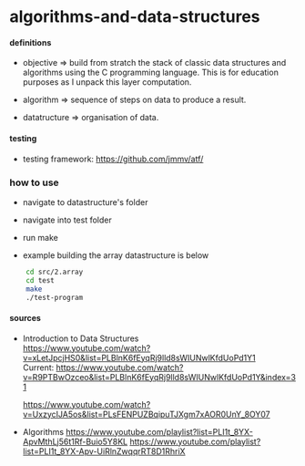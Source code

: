 # algorithms-and-data-structures
#### definitions
* objective =>  build from stratch the stack of classic data structures and algorithms using the C programming language.
This is for education purposes as I unpack this layer computation.

* algorithm => sequence of steps on data to produce a result.  
* datatructure => organisation of data.

#### testing
* testing framework: https://github.com/jmmv/atf/

### how to use
* navigate to datastructure's folder
* navigate into test folder
* run make

* example building the array datastructure is below
```zsh
    cd src/2.array
    cd test
    make
    ./test-program
```

#### sources
* Introduction to Data Structures  
    https://www.youtube.com/watch?v=xLetJpcjHS0&list=PLBlnK6fEyqRj9lld8sWIUNwlKfdUoPd1Y1  
    Current: https://www.youtube.com/watch?v=R9PTBwOzceo&list=PLBlnK6fEyqRj9lld8sWIUNwlKfdUoPd1Y&index=31

    https://www.youtube.com/watch?v=UxzycIJA5os&list=PLsFENPUZBqipuTJXgm7xAOR0UnY_8OY07
* Algorithms
    https://www.youtube.com/playlist?list=PLI1t_8YX-ApvMthLj56t1Rf-Buio5Y8KL
    https://www.youtube.com/playlist?list=PLI1t_8YX-Apv-UiRlnZwqqrRT8D1RhriX